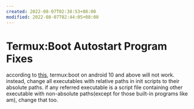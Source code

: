 ```yaml
---
created: 2022-08-07T02:38:53+08:00
modified: 2022-08-07T02:44:05+08:00
---
```


# Termux:Boot Autostart Program Fixes

according to [this](), termux:boot on android 10 and above will not work. instead, change all executables with relative paths in init scripts to their absolute paths. if any referred executable is a script file containing other executable with non-absolute paths(except for those built-in programs like am), change that too.
